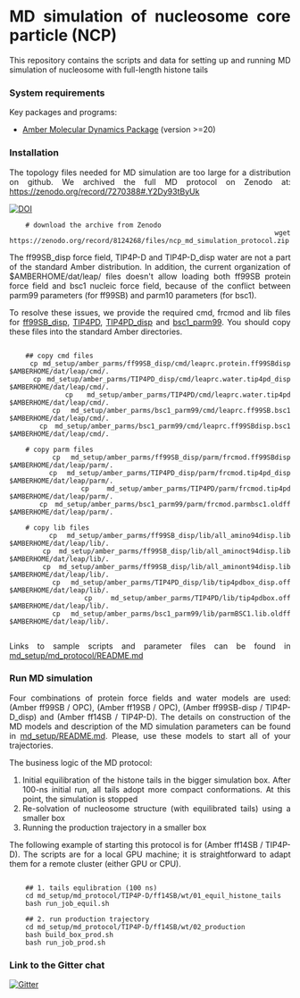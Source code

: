 <div align="justify">

# MD simulation of nucleosome core particle (NCP)

This repository contains the scripts and data for setting up and running MD simulation of nucleosome with full-length histone
tails

### System requirements

Key packages and programs:

- [Amber Molecular Dynamics Package](https://ambermd.org/) (version >=20)

### Installation

The topology files needed for MD simulation are too large for a distribution on github. We archived the full MD protocol
on Zenodo at: https://zenodo.org/record/7270388#.Y2Dy93tByUk

[![DOI](https://zenodo.org/badge/DOI/10.5281/zenodo.8124268.svg)](https://doi.org/10.5281/zenodo.8124268)

```code-block:: bash
    # download the archive from Zenodo
    wget https://zenodo.org/record/8124268/files/ncp_md_simulation_protocol.zip
```

The ff99SB_disp force field, TIP4P-D and TIP4P-D_disp water are not a part of the standard Amber distribution. 
In addition, the current organization of $AMBERHOME/dat/leap/ files doesn't allow loading both ff99SB protein force field
and bsc1 nucleic force field, because of the conflict between parm99 parameters (for ff99SB) and parm10 parameters (for bsc1).

To resolve these issues, we provide the required cmd, frcmod and lib files for [ff99SB_disp](md_setup/amber_parms/ff99SB_disp/), [TIP4PD](md_setup/amber_parms/TIP4PD/),
[TIP4PD_disp](md_setup/amber_parms/TIP4PD_disp/) and [bsc1_parm99](md_setup/amber_parms/bsc1_parm99/).
You should copy these files into the standard Amber directories.

```code-block:: bash
    
    ## copy cmd files
    cp md_setup/amber_parms/ff99SB_disp/cmd/leaprc.protein.ff99SBdisp $AMBERHOME/dat/leap/cmd/.
    cp md_setup/amber_parms/TIP4PD_disp/cmd/leaprc.water.tip4pd_disp $AMBERHOME/dat/leap/cmd/.
    cp md_setup/amber_parms/TIP4PD/cmd/leaprc.water.tip4pd $AMBERHOME/dat/leap/cmd/.
    cp md_setup/amber_parms/bsc1_parm99/cmd/leaprc.ff99SB.bsc1 $AMBERHOME/dat/leap/cmd/.
    cp md_setup/amber_parms/bsc1_parm99/cmd/leaprc.ff99SBdisp.bsc1 $AMBERHOME/dat/leap/cmd/.
  
    # copy parm files 
    cp md_setup/amber_parms/ff99SB_disp/parm/frcmod.ff99SBdisp $AMBERHOME/dat/leap/parm/.
    cp md_setup/amber_parms/TIP4PD_disp/parm/frcmod.tip4pd_disp $AMBERHOME/dat/leap/parm/.
    cp md_setup/amber_parms/TIP4PD/parm/frcmod.tip4pd $AMBERHOME/dat/leap/parm/.
    cp md_setup/amber_parms/bsc1_parm99/parm/frcmod.parmbsc1.oldff $AMBERHOME/dat/leap/parm/.
     
    # copy lib files  
    cp md_setup/amber_parms/ff99SB_disp/lib/all_amino94disp.lib $AMBERHOME/dat/leap/lib/.
    cp md_setup/amber_parms/ff99SB_disp/lib/all_aminoct94disp.lib $AMBERHOME/dat/leap/lib/.
    cp md_setup/amber_parms/ff99SB_disp/lib/all_aminont94disp.lib $AMBERHOME/dat/leap/lib/.
    cp md_setup/amber_parms/TIP4PD_disp/lib/tip4pdbox_disp.off $AMBERHOME/dat/leap/lib/.
    cp md_setup/amber_parms/TIP4PD/lib/tip4pdbox.off $AMBERHOME/dat/leap/lib/.
    cp md_setup/amber_parms/bsc1_parm99/lib/parmBSC1.lib.oldff $AMBERHOME/dat/leap/lib/.
    
```

Links to sample scripts and parameter files can be found in [md_setup/md_protocol/README.md](md_setup/md_protocol/README.md)

### Run MD simulation

Four combinations of protein force fields and water models are used: (Amber ff99SB / OPC), (Amber ff19SB / OPC), (Amber
ff99SB-disp / TIP4P-D_disp) and (Amber ff14SB / TIP4P-D). The details on construction of the MD models and description of the
MD simulation parameters can be found in [md_setup/README.md](md_setup/README.md). Please, use these models to start all
of your trajectories.

The business logic of the MD protocol:

1) Initial equilibration of the histone tails in the bigger simulation box. After 100-ns initial run, all tails adopt
   more compact conformations. At this point, the simulation is stopped
2) Re-solvation of nucleosome structure (with equilibrated tails) using a smaller box
3) Running the production trajectory in a smaller box

The following example of starting this protocol is for (Amber ff14SB / TIP4P-D). The scripts are for a local GPU
machine; it is straightforward to adapt them for a remote cluster (either GPU or CPU).

```code-block:: bash

    ## 1. tails equlibration (100 ns)
    cd md_setup/md_protocol/TIP4P-D/ff14SB/wt/01_equil_histone_tails
    bash run_job_equil.sh
    
    ## 2. run production trajectory
    cd md_setup/md_protocol/TIP4P-D/ff14SB/wt/02_production   
    bash build_box_prod.sh
    bash run_job_prod.sh
```

### Link to the Gitter chat

[![Gitter](https://img.shields.io/gitter/room/DAVFoundation/DAV-Contributors.svg?style=flat-square)](https://gitter.im/nucleosome-md-simulation/community)

</div>



